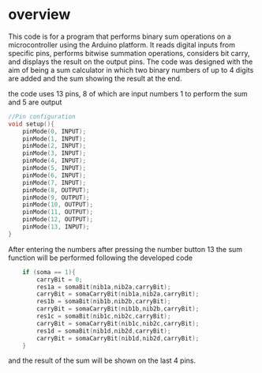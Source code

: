 # overview

This code is for a program that performs binary sum operations on a microcontroller using the Arduino platform.
It reads digital inputs from specific pins, performs bitwise summation operations, considers bit carry,
and displays the result on the output pins.
The code was designed with the aim of being a sum calculator in which two binary numbers of up to 4 digits are added and the sum showing the result at the end.

the code uses 13 pins, 8 of which are input numbers 1 to perform the sum and 5 are output
```cpp
//Pin configuration
void setup(){
	pinMode(0, INPUT);
	pinMode(1, INPUT);
	pinMode(2, INPUT);
	pinMode(3, INPUT);
	pinMode(4, INPUT);
	pinMode(5, INPUT);
	pinMode(6, INPUT);
	pinMode(7, INPUT);
	pinMode(8, OUTPUT);
	pinMode(9, OUTPUT);
	pinMode(10, OUTPUT);
	pinMode(11, OUTPUT);
	pinMode(12, OUTPUT);
	pinMode(13, INPUT);
}
```
After entering the numbers after pressing the number button 13 the sum function will be performed
following the developed code
```cpp
	if (soma == 1){
		carryBit = 0;
		res1a = somaBit(nib1a,nib2a,carryBit);
		carryBit = somaCarryBit(nib1a,nib2a,carryBit);
		res1b = somaBit(nib1b,nib2b,carryBit);
		carryBit = somaCarryBit(nib1b,nib2b,carryBit);
		res1c = somaBit(nib1c,nib2c,carryBit);
		carryBit = somaCarryBit(nib1c,nib2c,carryBit);
		res1d = somaBit(nib1d,nib2d,carryBit);
		carryBit = somaCarryBit(nib1d,nib2d,carryBit);
	}
```
and the result of the sum will be shown on the last 4 pins.
